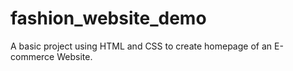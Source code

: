 # fashion_website_demo
A basic project using HTML and CSS to create homepage of an E-commerce Website. 
